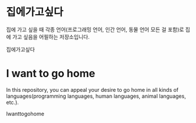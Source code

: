 # 집에가고싶다
집에 가고 싶을 때 각종 언어(프로그래밍 언어, 인간 언어, 동물 언어 모든 걸 포함)로 집에 가고 싶음을 어필하는 저장소입니다.

집에가고싶다

# I want to go home
In this repository, you can appeal your desire to go home in all kinds of languages(programming languages, human languages, animal languages, etc.).

Iwanttogohome
